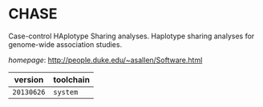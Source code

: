 # CHASE

Case-control HAplotype Sharing analyses.   Haplotype sharing analyses for genome-wide association studies.

*homepage*: <http://people.duke.edu/~asallen/Software.html>

version | toolchain
--------|----------
``20130626`` | ``system``
